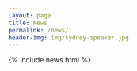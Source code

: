 ```yaml
---
layout: page
title: News
permalink: /news/
header-img: img/sydney-speaker.jpg
---
```


{% include news.html %}
